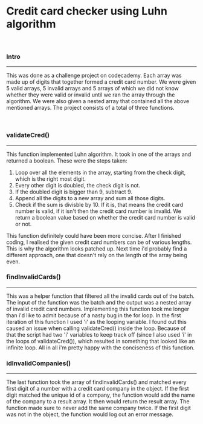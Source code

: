 # Credit card checker using Luhn algorithm

<br>

### **Intro**

---

<p>
This was done as a challenge project on codecademy. Each array was made up of digits that together formed a credit card number. We were given 5 valid arrays, 5 invalid arrays and 5 arrays of which we did not know whether they were valid or invalid until we ran the array through the algorithm. We were also given a nested array that contained all the above mentioned arrays. The project consists of a total of three functions. 
</p>

<br>

### **validateCred()**

---

This function implemented Luhn algorithm. It took in one of the arrays and returned a boolean. These were the steps taken:<br>

1. Loop over all the elements in the array, starting from the check digit, which is the right most digit.
2. Every other digit is doubled, the check digit is not.
3. If the doubled digit is bigger than 9, subtract 9.
4. Append all the digits to a new array and sum all those digits.
5. Check if the sum is divisble by 10. If it is, that means the credit card number is valid, if it isn't then the credit card number is invalid. We return a boolean value based on whether the credit card number is valid or not.<br>

This function definitely could have been more concise. After I finished coding, I realised the given credit card numbers can be of various lengths. This is why the algorithm looks patched up. Next time i'd probably find a different approach, one that doesn't rely on the length of the array being even.

### **findInvalidCards()**

---

This was a helper function that filtered all the invalid cards out of the batch. The input of the function was the batch and the output was a nested array of invalid credit card numbers. Implementing this function took me longer than i'd like to admit because of a nasty bug in the for loop. In the first iteration of this function I used 'i' as the looping variable. I found out this caused an issue when calling validateCred() inside the loop. Because of that the script had two 'i' variables to keep track off (since I also used 'i' in the loops of validateCred()), which resulted in something that looked like an infinite loop. All in all i'm pretty happy with the conciseness of this function.<br>

### **idInvalidCompanies()**

---

The last function took the array of findInvalidCards() and matched every first digit of a number with a credit card company in the object. If the first digit matched the unique id of a company, the function would add the name of the company to a result array. It then would return the result array. The function made sure to never add the same company twice. If the first digit was not in the object, the function would log out an error message.
